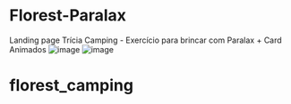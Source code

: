 # Florest-Paralax

Landing page Trícia Camping - Exercício para brincar com Paralax +  Card Animados
![image](https://github.com/tricia-sz/florest-camping/assets/94939271/4d0020b4-65ab-4c62-93c4-be373c4abb46)
![image](https://github.com/tricia-sz/florest-camping/assets/94939271/91cb216f-2c45-4c78-a820-75573fb48114)

# florest_camping

